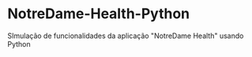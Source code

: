 # NotreDame-Health-Python
SImulação de funcionalidades da aplicação "NotreDame Health" usando Python
